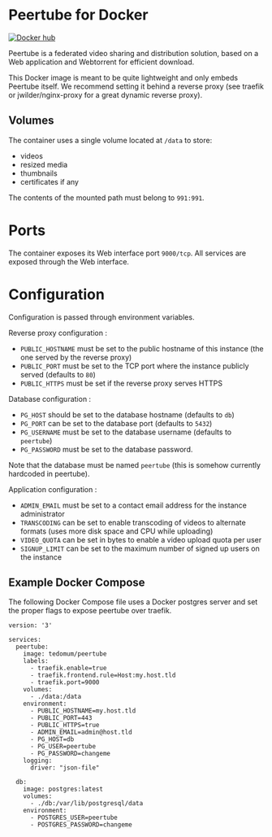 # Peertube for Docker

[![Docker hub](https://img.shields.io/docker/automated/tedomum/peertube.svg?maxAge=2592000)](https://hub.docker.com/r/tedomum/peertube/)

Peertube is a federated video sharing and distribution solution, based on a
Web application and Webtorrent for efficient download.

This Docker image is meant to be quite lightweight and only embeds Peertube
itself. We recommend setting it behind a reverse proxy (see traefik or
jwilder/nginx-proxy for a great dynamic reverse proxy).

## Volumes

The container uses a single volume located at ``/data`` to store:

 - videos
 - resized media
 - thumbnails
 - certificates if any

The contents of the mounted path must belong to ``991:991``.

# Ports

The container exposes its Web interface port ``9000/tcp``. All services are
exposed through the Web interface.

# Configuration

Configuration is passed through environment variables.

Reverse proxy configuration :

 - ``PUBLIC_HOSTNAME`` must be set to the public hostname of this instance
   (the one served by the reverse proxy)
 - ``PUBLIC_PORT`` must be set to the TCP port where the instance publicly
   served (defaults to ``80``)
 - ``PUBLIC_HTTPS`` must be set if the reverse proxy serves HTTPS

Database configuration :

  - ``PG_HOST`` should be set to the database hostname (defaults to ``db``)
  - ``PG_PORT`` can be set to the database port (defaults to ``5432``)
  - ``PG_USERNAME`` must be set to the database username (defaults to ``peertube``)
  - ``PG_PASSWORD`` must be set to the database password.

Note that the database must be named ``peertube`` (this is somehow currently
hardcoded in peertube).

Application configuration :

  - ``ADMIN_EMAIL`` must be set to a contact email address for the instance
    administrator
  - ``TRANSCODING`` can be set to enable transcoding of videos to alternate
    formats (uses more disk space and CPU while uploading)
  - ``VIDEO_QUOTA`` can be set in bytes to enable a video upload quota per
    user
  - ``SIGNUP_LIMIT`` can be set to the maximum number of signed up users on
    the instance

## Example Docker Compose

The following Docker Compose file uses a Docker postgres server and set the
proper flags to expose peertube over traefik.

```
version: '3'

services:
  peertube:
    image: tedomum/peertube
    labels:
      - traefik.enable=true
      - traefik.frontend.rule=Host:my.host.tld
      - traefik.port=9000
    volumes:
      - ./data:/data
    environment:
      - PUBLIC_HOSTNAME=my.host.tld
      - PUBLIC_PORT=443
      - PUBLIC_HTTPS=true
      - ADMIN_EMAIL=admin@host.tld
      - PG_HOST=db
      - PG_USER=peertube
      - PG_PASSWORD=changeme
    logging:
      driver: "json-file"

  db:
    image: postgres:latest
    volumes:
      - ./db:/var/lib/postgresql/data
    environment:
      - POSTGRES_USER=peertube
      - POSTGRES_PASSWORD=changeme

```
